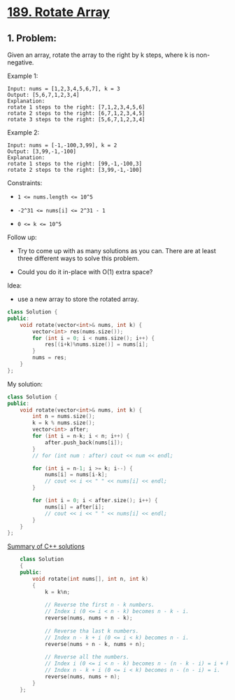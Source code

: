 # [189. Rotate Array](https://leetcode.com/problems/rotate-array/)

## 1. Problem:

Given an array, rotate the array to the right by k steps, where k is non-negative.

Example 1:
```
Input: nums = [1,2,3,4,5,6,7], k = 3
Output: [5,6,7,1,2,3,4]
Explanation:
rotate 1 steps to the right: [7,1,2,3,4,5,6]
rotate 2 steps to the right: [6,7,1,2,3,4,5]
rotate 3 steps to the right: [5,6,7,1,2,3,4]
```

Example 2:
```
Input: nums = [-1,-100,3,99], k = 2
Output: [3,99,-1,-100]
Explanation:
rotate 1 steps to the right: [99,-1,-100,3]
rotate 2 steps to the right: [3,99,-1,-100]
```

Constraints:

- `1 <= nums.length <= 10^5`


- `-2^31 <= nums[i] <= 2^31 - 1`


- `0 <= k <= 10^5`


Follow up:

- Try to come up with as many solutions as you can. There are at least three different ways to solve this problem.


- Could you do it in-place with O(1) extra space?


Idea:

- use a new array to store the rotated array.


```cpp
class Solution {
public:
    void rotate(vector<int>& nums, int k) {
        vector<int> res(nums.size());
        for (int i = 0; i < nums.size(); i++) {
            res[(i+k)%nums.size()] = nums[i];
        }
        nums = res;
    }
};
```

My solution:

```cpp
class Solution {
public:
    void rotate(vector<int>& nums, int k) {
        int n = nums.size();
        k = k % nums.size();
        vector<int> after;
        for (int i = n-k; i < n; i++) {
            after.push_back(nums[i]);
        }
        // for (int num : after) cout << num << endl;

        for (int i = n-1; i >= k; i--) {
            nums[i] = nums[i-k];
            // cout << i << " " << nums[i] << endl;
        }

        for (int i = 0; i < after.size(); i++) {
            nums[i] = after[i];
            // cout << i << " " << nums[i] << endl;
        }       
    }
};
```

[Summary of C++ solutions](https://leetcode.com/problems/rotate-array/solutions/54277/summary-of-c-solutions/)

```cpp
    class Solution 
    {
    public:
        void rotate(int nums[], int n, int k) 
        {
            k = k%n;
    
            // Reverse the first n - k numbers.
            // Index i (0 <= i < n - k) becomes n - k - i.
            reverse(nums, nums + n - k);
            
            // Reverse tha last k numbers.
            // Index n - k + i (0 <= i < k) becomes n - i.
            reverse(nums + n - k, nums + n);
            
            // Reverse all the numbers.
            // Index i (0 <= i < n - k) becomes n - (n - k - i) = i + k.
            // Index n - k + i (0 <= i < k) becomes n - (n - i) = i.
            reverse(nums, nums + n);
        }
    };
```




